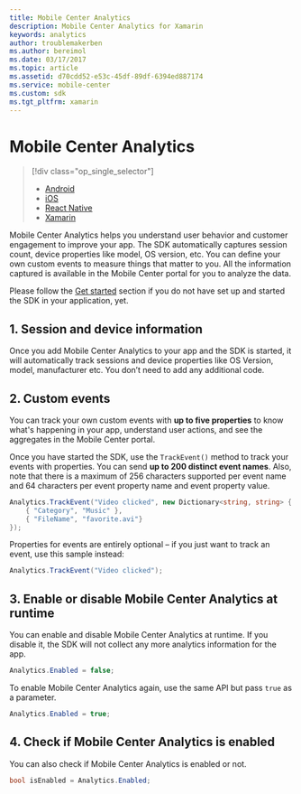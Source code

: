 ```yaml
---
title: Mobile Center Analytics
description: Mobile Center Analytics for Xamarin
keywords: analytics
author: troublemakerben
ms.author: bereimol
ms.date: 03/17/2017
ms.topic: article
ms.assetid: d70cdd52-e53c-45df-89df-6394ed887174
ms.service: mobile-center
ms.custom: sdk
ms.tgt_pltfrm: xamarin
---
```


# Mobile Center Analytics

> [!div class="op_single_selector"]
> * [Android](android.md)
> * [iOS](ios.md)
> * [React Native](react-native.md)
> * [Xamarin](xamarin.md)

Mobile Center Analytics helps you understand user behavior and customer engagement to improve your app. The SDK automatically captures session count, device properties like model, OS version, etc. You can define your own custom events to measure things that matter to you. All the information captured is available in the Mobile Center portal for you to analyze the data.

Please follow the [Get started](~/sdk/get-started/xamarin.md) section if you do not have set up and started the SDK in your application, yet.

## 1. Session and device information

Once you add Mobile Center Analytics to your app and the SDK is started, it will automatically track sessions and device properties like OS Version, model, manufacturer etc. You don’t need to add any additional code.

## 2. Custom events

You can track your own custom events with **up to five properties** to know what's happening in your app, understand user actions, and see the aggregates in the Mobile Center portal.

Once you have started the SDK, use the `TrackEvent()` method to track your events with properties. You can send **up to 200 distinct event names**. Also, note that there is a maximum of 256 characters supported per event name and 64 characters per event property name and event property value.

```csharp
Analytics.TrackEvent("Video clicked", new Dictionary<string, string> {
	{ "Category", "Music" },
	{ "FileName", "favorite.avi"}
});
```

Properties for events are entirely optional – if you just want to track an event, use this sample instead:

```csharp
Analytics.TrackEvent("Video clicked");
```

## 3. Enable or disable Mobile Center Analytics at runtime

You can enable and disable Mobile Center Analytics at runtime. If you disable it, the SDK will not collect any more analytics information for the app.

```csharp
Analytics.Enabled = false;
```

To enable Mobile Center Analytics again, use the same API but pass `true` as a parameter.
       
```csharp
Analytics.Enabled = true;
```

## 4. Check if Mobile Center Analytics is enabled

You can also check if Mobile Center Analytics is enabled or not.

```csharp
bool isEnabled = Analytics.Enabled;
```
